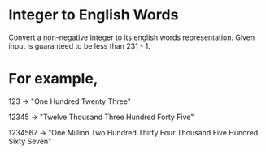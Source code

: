 # Integer to English Words
Convert a non-negative integer to its english words representation. Given input
is guaranteed to be less than 231 - 1.

# For example,
123 -> "One Hundred Twenty Three"

12345 -> "Twelve Thousand Three Hundred Forty Five"

1234567 -> "One Million Two Hundred Thirty Four Thousand Five Hundred Sixty
Seven"
